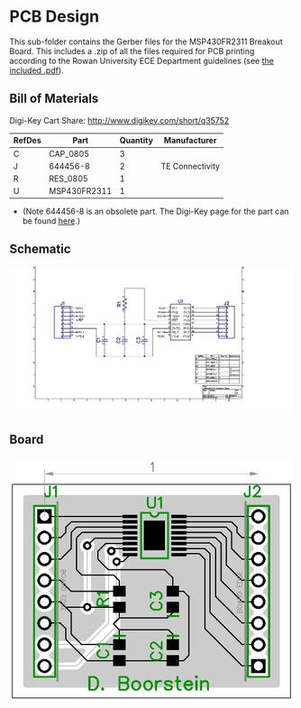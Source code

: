 # PCB Design

This sub-folder contains the Gerber files for the MSP430FR2311 Breakout Board. This includes a .zip of all the files required for PCB printing according to the Rowan University ECE Department guidelines (see [the included .pdf](https://github.com/RU09342/lab-5-sensing-the-world-around-you-glenn-dawson/blob/master/PCB%20Design/rowan_PCB.pdf)).

## Bill of Materials

Digi-Key Cart Share: <http://www.digikey.com/short/q35752>

| RefDes |     Part    | Quantity | Manufacturer  |
|--------|-------------|----------|---------------|
|C	 |CAP_0805     |3         |               |
|J	 |644456-8     |2         |TE Connectivity|
|R	 |RES_0805     |1	  |               |
|U	 |MSP430FR2311 |1         |               |

* (Note 644456-8 is an obsolete part. The Digi-Key page for the part can be found [here](https://www.digikey.com/product-detail/en/te-connectivity-amp-connectors/644456-8/A19356-ND/258938).)

## Schematic

 ![Schematic](https://github.com/RU09342/lab-5-sensing-the-world-around-you-glenn-dawson/blob/master/PCB%20Design/MSP430FR2311_Schematic.jpg)

## Board

 ![Board](https://github.com/RU09342/lab-5-sensing-the-world-around-you-glenn-dawson/blob/master/PCB%20Design/board.jpg)
